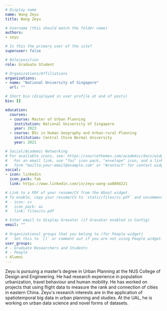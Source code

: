 ```yaml
---
# Display name
name: Wang Zeyu
title: Wang Zeyu

# Username (this should match the folder name)
authors:
- zeyu

# Is this the primary user of the site?
superuser: false

# Role/position
role: Graduate Student

# Organizations/Affiliations
organizations:
- name: "National University of Singapore"
  url: ""

# Short bio (displayed in user profile at end of posts)
bio: []

education:
  courses:
  - course: Master of Urban Planning
    institution: National University of Singapore
    year: 2023
  - course: BSc in Human Geography and Urban-rural Planning
    institution: Central China Normal University
    year: 2021

# Social/Academic Networking
# For available icons, see: https://sourcethemes.com/academic/docs/widgets/#icons
#   For an email link, use "fas" icon pack, "envelope" icon, and a link in the
#   form "mailto:your-email@example.com" or "#contact" for contact widget.
social:
- icon: linkedin
  icon_pack: fab
  link: https://www.linkedin.com/in/zeyu-wang-aa8868221

# Link to a PDF of your resume/CV from the About widget.
# To enable, copy your resume/CV to `static/files/cv.pdf` and uncomment the lines below.  
# - icon: cv
#   icon_pack: ai
#   link: files/cv.pdf

# Enter email to display Gravatar (if Gravatar enabled in Config)
email: ""
  
# Organizational groups that you belong to (for People widget)
#   Set this to `[]` or comment out if you are not using People widget.  
user_groups:
# - Graduate Researchers and Students
# - People
- Alumni
---
```


Zeyu is pursuing a master’s degree in Urban Planning at the NUS College of Design and Engineering.
He had research experience in population urbanization, travel behaviour and human mobility.
He has worked on projects that using flight data to measure the rank and connection of cities in eastern China.
Zeyu's research interests are in the application of spatiotemporal big data in urban planning and studies.
At the UAL, he is working on urban data science and novel forms of datasets.
